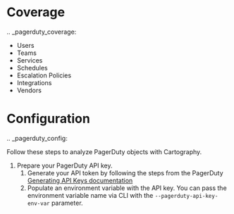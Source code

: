 # Coverage

.. _pagerduty_coverage:

* Users
* Teams
* Services
* Schedules
* Escalation Policies
* Integrations
* Vendors

# Configuration

.. _pagerduty_config:

Follow these steps to analyze PagerDuty objects with Cartography.

1. Prepare your PagerDuty API key.
    1. Generate your API token by following the steps from the PagerDuty [Generating API Keys documentation](https://support.pagerduty.com/docs/generating-api-keys)
    1. Populate an environment variable with the API key. You can pass the environment variable name via CLI with the `--pagerduty-api-key-env-var` parameter.
